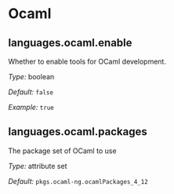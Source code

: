   # Ocaml
  


## languages\.ocaml\.enable

Whether to enable tools for OCaml development\.



*Type:*
boolean



*Default:*
` false `



*Example:*
` true `



## languages\.ocaml\.packages



The package set of OCaml to use



*Type:*
attribute set



*Default:*
` pkgs.ocaml-ng.ocamlPackages_4_12 `
